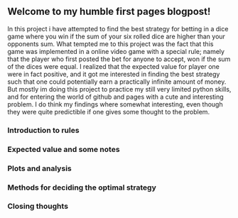## Welcome to my humble first pages blogpost!

In this project i have attempted to find the best strategy for betting in a dice game where you win if the sum of your six rolled dice are higher than your opponents sum. What tempted me to this project was the fact that this game was implemented in a online video game with a special rule; namely that the player who first posted the bet for anyone to accept, won if the sum of the dices were equal. I realized that the expected value for player one were in fact positive, and it got me interested in finding the best strategy such that one could potentially earn a practically infinite amount of money. But mostly im doing this project to practice my still very limited python skills, and for entering the world of github and pages with a cute and interesting problem. I do think my findings where somewhat interesting, even though they were quite predictible if one gives some thought to the problem.


### Introduction to rules

### Expected value and some notes

### Plots and analysis

### Methods for deciding the optimal strategy

### Closing thoughts

